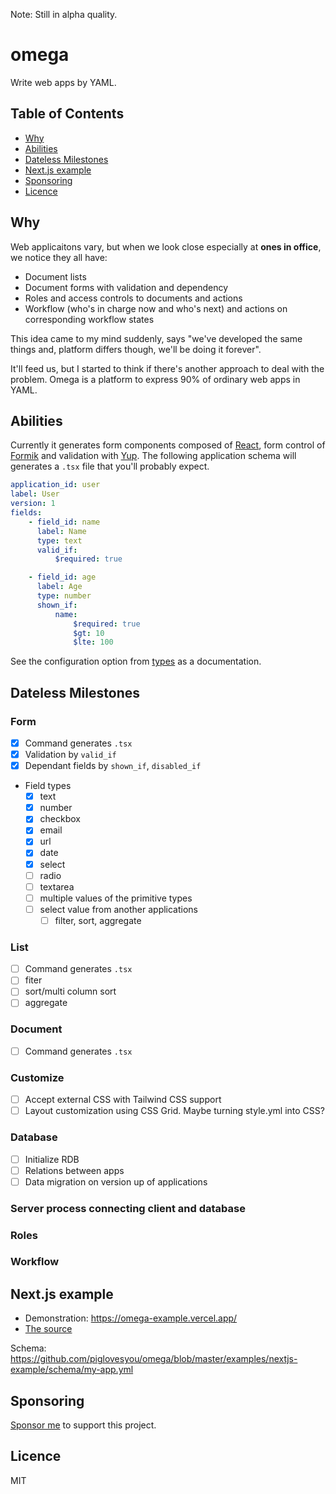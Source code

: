 Note: Still in alpha quality.

# omega

Write web apps by YAML.

## Table of Contents

-   [Why](#why)
-   [Abilities](#abilities)
-   [Dateless Milestones](#dateless-milestones)
-   [Next.js example](#nextjs-example)
-   [Sponsoring](#sponsoring)
-   [Licence](#licence)

## Why

Web applicaitons vary, but when we look close especially at **ones in office**,
we notice they all have:

-   Document lists
-   Document forms with validation and dependency
-   Roles and access controls to documents and actions
-   Workflow (who's in charge now and who's next) and actions on corresponding
    workflow states

This idea came to my mind suddenly, says "we've developed the same things and,
platform differs though, we'll be doing it forever".

It'll feed us, but I started to think if there's another approach to deal with
the problem. Omega is a platform to express 90% of ordinary web apps in YAML.

## Abilities

Currently it generates form components composed of [React](http://reactjs.org),
form control of [Formik](https://formik.org) and validation with
[Yup](https://github.com/jquense/yup). The following application schema will
generates a `.tsx` file that you'll probably expect.

```yaml
application_id: user
label: User
version: 1
fields:
    - field_id: name
      label: Name
      type: text
      valid_if:
          $required: true

    - field_id: age
      label: Age
      type: number
      shown_if:
          name:
              $required: true
              $gt: 10
              $lte: 100
```

See the configuration option from
[types](https://github.com/piglovesyou/omega/blob/master/packages/core/src/types/)
as a documentation.

## Dateless Milestones

### Form

-   [x] Command generates `.tsx`
-   [x] Validation by `valid_if`
-   [x] Dependant fields by `shown_if`, `disabled_if`
-   Field types
    -   [x] text
    -   [x] number
    -   [x] checkbox
    -   [x] email
    -   [x] url
    -   [x] date
    -   [x] select
    -   [ ] radio
    -   [ ] textarea
    -   [ ] multiple values of the primitive types
    -   [ ] select value from another applications
        -   [ ] filter, sort, aggregate

### List

-   [ ] Command generates `.tsx`
-   [ ] fiter
-   [ ] sort/multi column sort
-   [ ] aggregate

### Document

-   [ ] Command generates `.tsx`

### Customize

-   [ ] Accept external CSS with Tailwind CSS support
-   [ ] Layout customization using CSS Grid. Maybe turning style.yml into CSS?

### Database

-   [ ] Initialize RDB
-   [ ] Relations between apps
-   [ ] Data migration on version up of applications

### Server process connecting client and database

### Roles

### Workflow

## Next.js example

-   Demonstration: <https://omega-example.vercel.app/>
-   [The source](https://github.com/piglovesyou/omega/tree/master/examples/nextjs-example)

Schema:
<https://github.com/piglovesyou/omega/blob/master/examples/nextjs-example/schema/my-app.yml>

## Sponsoring

[Sponsor me](https://github.com/sponsors/piglovesyou) to support this project.

## Licence

MIT
